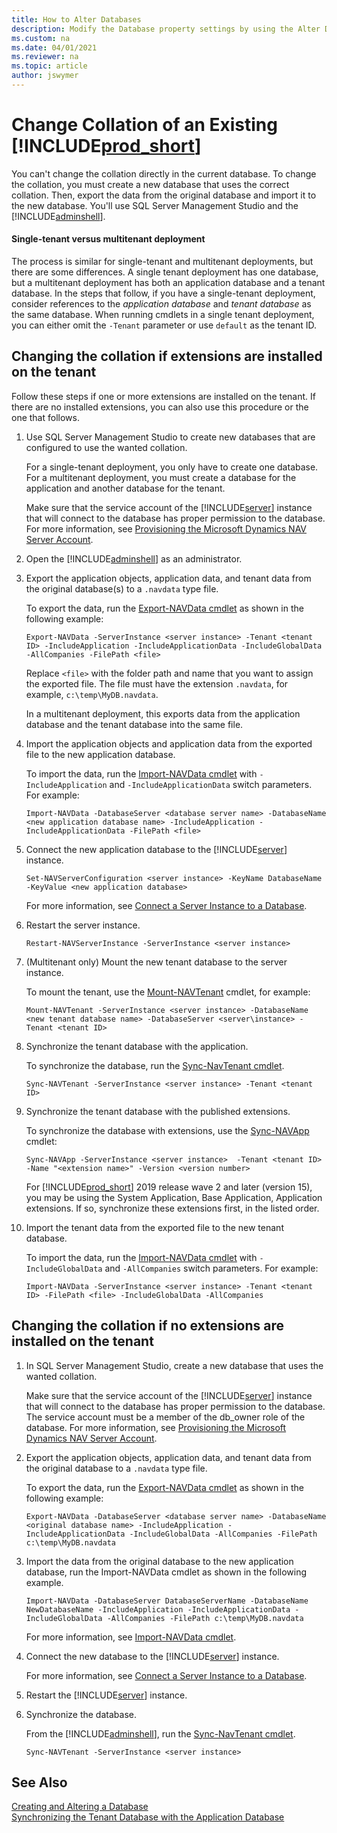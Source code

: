 ```yaml
---
title: How to Alter Databases
description: Modify the Database property settings by using the Alter Database window, which gives you access to the same settings as the New Database window.
ms.custom: na
ms.date: 04/01/2021
ms.reviewer: na
ms.topic: article
author: jswymer
---
```

# Change Collation of an Existing [!INCLUDE[prod_short](../developer/includes/prod_short.md)]

You can't change the collation directly in the current database. To change the collation, you must create a new database that uses the correct collation. Then, export the data from the original database and import it to the new database. You'll use SQL Server Management Studio and the [!INCLUDE[adminshell](../developer/includes/adminshell.md)]. 

#### Single-tenant versus multitenant deployment

The process is similar for single-tenant and multitenant deployments, but there are some differences. A single tenant deployment has one database, but a multitenant deployment has both an application database and a tenant database. In the steps that follow, if you have a single-tenant deployment, consider references to the *application database* and *tenant database* as the same database. When running cmdlets in a single tenant deployment, you can either omit the `-Tenant` parameter or use `default` as the tenant ID.

## Changing the collation if extensions are installed on the tenant

Follow these steps if one or more extensions are installed on the tenant. If there are no installed extensions, you can also use this procedure or the one that follows.

1. Use SQL Server Management Studio to create new databases that are configured to use the wanted collation.  

    For a single-tenant deployment, you only have to create one database. For a multitenant deployment, you must create a database for the application and another database for the tenant.

    Make sure that the service account of the [!INCLUDE[server](../developer/includes/server.md)] instance that will connect to the database has proper permission to the database. For more information, see [Provisioning the Microsoft Dynamics NAV Server Account](../deployment/provision-server-account.md).

2. Open the [!INCLUDE[adminshell](../developer/includes/adminshell.md)] as an administrator.

3. Export the application objects, application data, and tenant data from the original database(s) to a `.navdata` type file.

   To export the data, run the [Export-NAVData cmdlet](/powershell/module/microsoft.dynamics.nav.management/export-navdata) as shown in the following example: 

    ```  
    Export-NAVData -ServerInstance <server instance> -Tenant <tenant ID> -IncludeApplication -IncludeApplicationData -IncludeGlobalData -AllCompanies -FilePath <file> 
    ```

    Replace `<file>` with the folder path and name that you want to assign the exported file. The file must have the extension  `.navdata`, for example, `c:\temp\MyDB.navdata`.

    In a multitenant deployment, this exports data from the application database and the tenant database into the same file.

4. Import the application objects and application data from the exported file to the new application database.

   To import the data, run the [Import-NAVData cmdlet](/powershell/module/microsoft.dynamics.nav.management/import-navdata) with `-IncludeApplication` and `-IncludeApplicationData` switch parameters. For example:

    ```  
    Import-NAVData -DatabaseServer <database server name> -DatabaseName <new application database name> -IncludeApplication -IncludeApplicationData -FilePath <file>
    ``` 

5. Connect the new application database to the [!INCLUDE[server](../developer/includes/server.md)] instance.  

    ```  
    Set-NAVServerConfiguration <server instance> -KeyName DatabaseName -KeyValue <new application database>
    ```  
    
    For more information, see [Connect a Server Instance to a Database](../administration/connect-server-to-database.md).
     
6.  Restart the server instance.  

    ```  
    Restart-NAVServerInstance -ServerInstance <server instance>
    ```

7. (Multitenant only) Mount the new tenant database to the server instance.

    To mount the tenant, use the [Mount-NAVTenant](/powershell/module/microsoft.dynamics.nav.management/mount-navtenant) cmdlet, for example:

    ```
    Mount-NAVTenant -ServerInstance <server instance> -DatabaseName <new tenant database name> -DatabaseServer <server\instance> -Tenant <tenant ID>
    ```

7.  Synchronize the tenant database with the application.

    To synchronize the database, run the [Sync-NavTenant cmdlet](/powershell/module/microsoft.dynamics.nav.management/sync-navtenant).

    ```  
    Sync-NAVTenant -ServerInstance <server instance> -Tenant <tenant ID>
    ```
8. Synchronize the tenant database with the published extensions.

    To synchronize the database with extensions, use the [Sync-NAVApp](/powershell/module/microsoft.dynamics.nav.apps.management/sync-navapp) cmdlet:

    ```
    Sync-NAVApp -ServerInstance <server instance>  -Tenant <tenant ID> -Name "<extension name>" -Version <version number>
    ```

    For [!INCLUDE[prod_short](../developer/includes/prod_short.md)] 2019 release wave 2 and later (version 15), you may be using the System Application, Base Application, Application extensions. If so, synchronize these extensions first, in the listed order.

   <!--
    If you want to synchronize all published extensions, then you can use the [Get-NAVAppInfo cmdlet](/powershell/module/microsoft.dynamics.nav.apps.management/get-navappinfo), for example:

 
    ```
    Get-NAVAppInfo -ServerInstance BC170 | % { Sync-NAVApp -ServerInstance BC170 -Name $_.Name -Version $_.Version -Tenant Tenant1}
    ```
    -->
9. Import the tenant data from the exported file to the new tenant database.

    To import the data, run the [Import-NAVData cmdlet](/powershell/module/microsoft.dynamics.nav.management/import-navdata) with `-IncludeGlobalData` and `-AllCompanies` switch parameters. For example:

    ```  
    Import-NAVData -ServerInstance <server instance> -Tenant <tenant ID> -FilePath <file> -IncludeGlobalData -AllCompanies
    ```

## Changing the collation if no extensions are installed on the tenant

1. In SQL Server Management Studio, create a new database that uses the wanted collation.  

    Make sure that the service account of the [!INCLUDE[server](../developer/includes/server.md)] instance that will connect to the database has proper permission to the database. The service account must be a member of the db\_owner role of the database. For more information, see [Provisioning the Microsoft Dynamics NAV Server Account](../deployment/provision-server-account.md).  

2. Export the application objects, application data, and tenant data from the original database to a `.navdata` type file.

   To export the data, run the [Export-NAVData cmdlet](/powershell/module/microsoft.dynamics.nav.management/export-navdata) as shown in the following example: 

    ```  
    Export-NAVData -DatabaseServer <database server name> -DatabaseName <original database name> -IncludeApplication -IncludeApplicationData -IncludeGlobalData -AllCompanies -FilePath c:\temp\MyDB.navdata  
    ``` 

3. Import the data from the original database to the new application database, run the Import-NAVData cmdlet as shown in the following example.  

    ```  
    Import-NAVData -DatabaseServer DatabaseServerName -DatabaseName NewDatabaseName -IncludeApplication -IncludeApplicationData -IncludeGlobalData -AllCompanies -FilePath c:\temp\MyDB.navdata  
    ```  

    For more information, see [Import-NAVData cmdlet](/powershell/module/microsoft.dynamics.nav.management/import-navdata).  

4. Connect the new database to the [!INCLUDE[server](../developer/includes/server.md)] instance.  

    For more information, see [Connect a Server Instance to a Database](../administration/connect-server-to-database.md). 

5. Restart the [!INCLUDE[server](../developer/includes/server.md)] instance.  

6. Synchronize the database. 

    From the [!INCLUDE[adminshell](../developer/includes/adminshell.md)], run the [Sync-NavTenant cmdlet](/powershell/module/microsoft.dynamics.nav.management/sync-navtenant).

    ```  
    Sync-NAVTenant -ServerInstance <server instance>
    ```

## See Also  
[Creating and Altering a  Database](cside-create-databases.md)  
[Synchronizing the Tenant Database with the Application Database](../administration/synchronize-tenant-database-and-application-database.md)